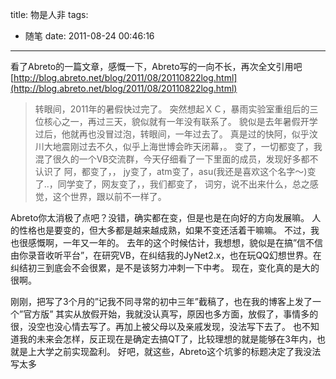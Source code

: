 title: 物是人非
tags:
  - 随笔
date: 2011-08-24 00:46:16
---

看了Abreto的一篇文章，感慨一下，Abreto写的一向不长，再次全文引用吧
[http://blog.abreto.net/blog/2011/08/20110822log.html](http://blog.abreto.net/blog/2011/08/20110822log.html)

> 转眼间，2011年的暑假快过完了。
> 突然想起ＸＣ，暴雨实验室重组后的三位核心之一，再过三天，貌似就有一年没有联系了。
> 貌似是去年暑假开学过后，他就再也没冒过泡，转眼间，一年过去了。
> 真是过的快阿，似乎汶川大地震刚过去不久，似乎上海世博会昨天闭幕，。
> 变了，一切都变了，我混了很久的一个VB交流群，今天仔细看了一下里面的成员，发现好多都不认识了
> 阿，都变了，，
> jy变了，atm变了，asu(我还是喜欢这个名字～)变了..，同学变了，网友变了，，我们都变了，
> 词穷，说不出来什么，总之感觉，这个世界，跟以前不一样了。

Abreto你太消极了点吧？没错，确实都在变，但是也是在向好的方向发展嘛。
人的性格也是要变的，但大多都是越来越成熟，如果不变还活着干嘛嘛。
不过，我也很感慨啊，一年又一年的。
去年的这个时候估计，我想想，貌似是在搞&#8221;信不信由你录音收听平台&#8221;，在研究VB，在纠结我的JyNet2.x，也在玩QQ幻想世界。在纠结初三到底会不会很累，是不是该努力冲刺一下中考。
现在，变化真的是大的很啊。

刚刚，把写了3个月的&#8221;记我不同寻常的初中三年&#8221;截稿了，也在我的博客上发了一个&#8221;官方版&#8221;
其实从放假开始，我就没认真写，原因也多方面，放假了，事情多的很，没空也没心情去写了。再加上被父母以及亲戚发现，没法写下去了。
也不知道我的未来会怎样，反正现在是确定去搞QT了，比较理想的就是能够在3年内，也就是上大学之前实现盈利。
好吧，就这些，Abreto这个坑爹的标题决定了我没法写太多